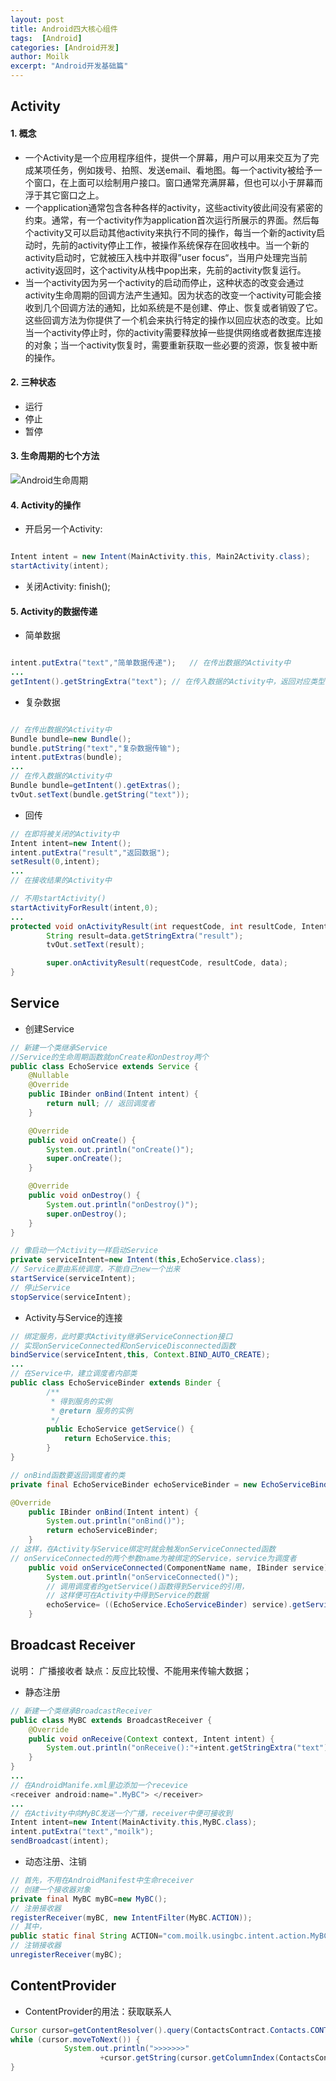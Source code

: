```yaml
---
layout: post
title: Android四大核心组件
tags:  [Android]
categories: [Android开发]
author: Moilk
excerpt: "Android开发基础篇"
---
```

## Activity

#### 1\. 概念

  * 一个Activity是一个应用程序组件，提供一个屏幕，用户可以用来交互为了完成某项任务，例如拨号、拍照、发送email、看地图。每一个activity被给予一个窗口，在上面可以绘制用户接口。窗口通常充满屏幕，但也可以小于屏幕而浮于其它窗口之上。
  * 一个application通常包含各种各样的activity，这些activity彼此间没有紧密的约束。通常，有一个activity作为application首次运行所展示的界面。然后每个activity又可以启动其他activity来执行不同的操作，每当一个新的activity启动时，先前的activity停止工作，被操作系统保存在回收栈中。当一个新的activity启动时，它就被压入栈中并取得”user focus“，当用户处理完当前activity返回时，这个activity从栈中pop出来，先前的activity恢复运行。
  * 当一个activity因为另一个activity的启动而停止，这种状态的改变会通过activity生命周期的回调方法产生通知。因为状态的改变一个activity可能会接收到几个回调方法的通知，比如系统是不是创建、停止、恢复或者销毁了它。这些回调方法为你提供了一个机会来执行特定的操作以回应状态的改变。比如当一个activity停止时，你的activity需要释放掉一些提供网络或者数据库连接的对象；当一个activity恢复时，需要重新获取一些必要的资源，恢复被中断的操作。

#### 2\. 三种状态

  * 运行
  * 停止
  * 暂停

#### 3\. 生命周期的七个方法

![Android生命周期](http://f.picphotos.baidu.com/album/s%3D740%3Bq%3D90/sign=4fca805e978fa0ec7bc7660916ac28d3/9d82d158ccbf6c81ad106e85ba3eb13533fa40b3.jpg)

#### 4\. Activity的操作

  * 开启另一个Activity:

```java

Intent intent = new Intent(MainActivity.this, Main2Activity.class);
startActivity(intent);
```

  * 关闭Activity: finish();

#### 5\. Activity的数据传递

  * 简单数据

```java

intent.putExtra("text","简单数据传递");   // 在传出数据的Activity中
...
getIntent().getStringExtra("text"); // 在传入数据的Activity中，返回对应类型
```

  * 复杂数据

```java

// 在传出数据的Activity中
Bundle bundle=new Bundle();
bundle.putString("text","复杂数据传输");
intent.putExtras(bundle);
...
// 在传入数据的Activity中
Bundle bundle=getIntent().getExtras();
tvOut.setText(bundle.getString("text"));

```

  * 回传

```java
// 在即将被关闭的Activity中
Intent intent=new Intent();
intent.putExtra("result","返回数据");
setResult(0,intent);
...
// 在接收结果的Activity中

// 不用startActivity()
startActivityForResult(intent,0);
...
protected void onActivityResult(int requestCode, int resultCode, Intent data) {
        String result=data.getStringExtra("result");
        tvOut.setText(result);

        super.onActivityResult(requestCode, resultCode, data);
}
```

## Service

  * 创建Service
  
```java
// 新建一个类继承Service
//Service的生命周期函数就onCreate和onDestroy两个
public class EchoService extends Service {
    @Nullable
    @Override
    public IBinder onBind(Intent intent) {
        return null; // 返回调度者
    }

    @Override
    public void onCreate() {
        System.out.println("onCreate()");
        super.onCreate();
    }

    @Override
    public void onDestroy() {
        System.out.println("onDestroy()");
        super.onDestroy();
    }
}

// 像启动一个Activity一样启动Service
private serviceIntent=new Intent(this,EchoService.class);
// Service要由系统调度，不能自己new一个出来
startService(serviceIntent);
// 停止Service
stopService(serviceIntent);
```

  * Activity与Service的连接

```java
// 绑定服务，此时要求Activity继承ServiceConnection接口
// 实现onServiceConnected和onServiceDisconnected函数
bindService(serviceIntent,this, Context.BIND_AUTO_CREATE);
...
// 在Service中，建立调度者内部类
public class EchoServiceBinder extends Binder {
        /**
         * 得到服务的实例
         * @return 服务的实例
         */
        public EchoService getService() {
            return EchoService.this;
        }
}

// onBind函数要返回调度者的类
private final EchoServiceBinder echoServiceBinder = new EchoServiceBinder();

@Override
    public IBinder onBind(Intent intent) {
        System.out.println("onBind()");
        return echoServiceBinder;
    }
// 这样，在Activity与Service绑定时就会触发onServiceConnected函数
// onServiceConnected的两个参数name为被绑定的Service，service为调度者
    public void onServiceConnected(ComponentName name, IBinder service) {
        System.out.println("onServiceConnected()");
        // 调用调度者的getService()函数得到Service的引用，
        // 这样便可在Activity中得到Service的数据
        echoService= ((EchoService.EchoServiceBinder) service).getService();
    }
```

## Broadcast Receiver

说明： 广播接收者 缺点：反应比较慢、不能用来传输大数据；

  * 静态注册

```java
// 新建一个类继承BroadcastReceiver
public class MyBC extends BroadcastReceiver {
    @Override
    public void onReceive(Context context, Intent intent) {
        System.out.println("onReceive():"+intent.getStringExtra("text"));
    }
}
...
// 在AndroidManife.xml里边添加一个recevice
<receiver android:name=".MyBC"> </receiver>
...
// 在Activity中向MyBC发送一个广播，receiver中便可接收到
Intent intent=new Intent(MainActivity.this,MyBC.class);
intent.putExtra("text","moilk");
sendBroadcast(intent);
```

  * 动态注册、注销

```java
// 首先，不用在AndroidManifest中生命receiver
// 创建一个接收器对象
private final MyBC myBC=new MyBC();
// 注册接收器
registerReceiver(myBC, new IntentFilter(MyBC.ACTION));
// 其中，
public static final String ACTION="com.moilk.usingbc.intent.action.MyBC";
// 注销接收器
unregisterReceiver(myBC);
```

## ContentProvider

  * ContentProvider的用法：获取联系人

```java
Cursor cursor=getContentResolver().query(ContactsContract.Contacts.CONTENT_URI, null, null, null, null);
while (cursor.moveToNext()) {
            System.out.println(">>>>>>>"
                    +cursor.getString(cursor.getColumnIndex(ContactsContract.Contacts.DISPLAY_NAME)));
}
```
